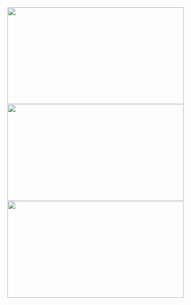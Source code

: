<image src="https://github.com/user-attachments/assets/b9eb1c5e-7349-4e12-a546-ce39a6468977" width='400' height='220'>
<image src="https://github.com/user-attachments/assets/bad7e64e-b42f-475b-a44d-b8a3269d52b7" width='400' height='220'><br>
<image src="https://github.com/user-attachments/assets/079fec3d-c930-4ab0-b435-dafedbd2b6d7" width='400' height='220'>
